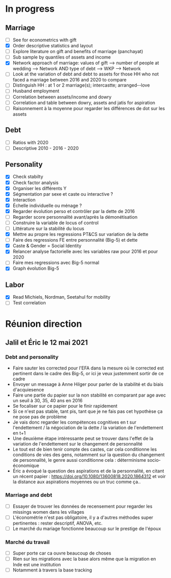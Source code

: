 # In progress

## Marriage
  - [ ] See for econometrics with gift
  - [x] Order descriptive statistics and layout
  - [ ] Explore literature on gift and benefits of marriage (panchayat)
  - [ ] Sub sample by quantiles of assets and income
  - [x] Network approach of marriage: values of gift --> number of people at wedding --> Network AND type of debt --> WKP --> Network
  - [ ] Look at the variation of debt and debt to assets for those HH who not faced a marriage between 2016 and 2020 to compare
  - [ ] Distinguish HH : at 1 or 2 marriage(s); intercastte; arranged--love
  - [ ] Husband employment
  - [ ] Correlation between assets/income and dowry
  - [ ] Correlation and table between dowry, assets and jatis for aspiration
  - [ ] Raisonnement à la moyenne pour regarder les différences de dot sur les assets
## Debt
  - [ ] Ratios with 2020
  - [ ] Descriptive 2010 - 2016 - 2020
## Personality
  - [x] Check stabilty
  - [x] Check factor analysis
  - [x] Organiser les différents Y
  - [x] Ségmentation par sexe et caste ou interactive ?
  - [x] Interaction
  - [x] Échelle individuelle ou ménage ?
  - [x] Regarder évolution perso et contrôler par la dette de 2016
  - [ ] Regarder score personnalité avant/après la démonétisation
  - [ ] Construire la variable de locus of control
  - [ ] Littérature sur la stabilité du locus
  - [x] Mettre au propre les regressions PT&CS sur variation de la dette
  - [ ] Faire des regressions FE entre personnalité (Big-5) et dette
  - [x] Caste & Gender = Social Identity
  - [x] Relancer analyse factorielle avec les variables raw pour 2016 et pour 2020
  - [ ] Faire mes regressions avec Big-5 normal
  - [x] Graph évolution Big-5
## Labor
  - [x] Read Michiels, Nordman, Seetahul for mobility
  - [ ] Test correlation

# Réunion direction

## Jalil et Éric le 12 mai 2021

### Debt and personality

  - Faire sauter les corrected pour l'EFA dans la mesure où le corrected est pertinent dans le cadre des Big-5, or ici je veux justemment sortir de ce cadre
  - Envoyer un message à Anne Hilger pour parler de la stabilité et du biais d'acquiesence
  - Faire une partie du papier sur la non stabilité en comparant par age avec un seuil à 30, 35, 40 ans en 2016
  - Se focaliser sur ce papier pour le finir rapidement
  - Si ce n'est pas stable, tant pis, tant que je ne fais pas cet hypothèse ça ne pose pas de problème
  - Je vais donc regarder les compétences cognitives en t sur l'endettement / la négociation de la dette / la variation de l'endettement en t+1
  - Une deuxième étape intéressante peut se trouver dans l'effet de la variation de l'endettement sur le changement de personnalité
  - Le tout est de bien tenir compte des castes, car cela conditionne les conditions de vies des gens, notamment sur la question du changement de personnalité, le genre aussi conditionne cela : déterminisme socio-économique
  - Éric a évoqué la question des aspirations et de la personnalité, en citant un récent papier : https://doi.org/10.1080/13600818.2020.1864312 et voir la distance aux aspirations moyennes ou un truc comme ça..


### Marriage and debt

  - [ ] Essayer de trouver les données de recensement pour regarder les missings women dans les villages
  - [ ] L'économétrie n'est pas obligatoire, il y a d'autres méthodes super pertinentes : rester descriptif, ANOVA, etc.
  - [ ] Le marché du mariage fonctionne beaucoup sur le prestige de l'époux

### Marché du travail

  - [ ] Super porte car ca ouvre beaucoup de choses
  - [ ] Rien sur les migrations avec la base alors même que la migration en Inde est une institution
  - [ ] Notamment à travers la base tracking
